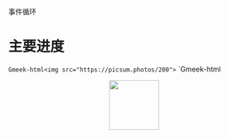 事件循环
# 主要进度
`Gmeek-html<img src="https://picsum.photos/200">`
`Gmeek-html<div style="height: 100%;width: 100%;display: flex;justify-content: center;">
    <img style="height: 100px;width: 100px;" src="https://i0.hdslb.com/bfs/archive/38e7c61d96cad505e85d921b674295674bc6b9da.jpg@672w_378h_1c_!web-search-common-cover.avif">
</div>`
